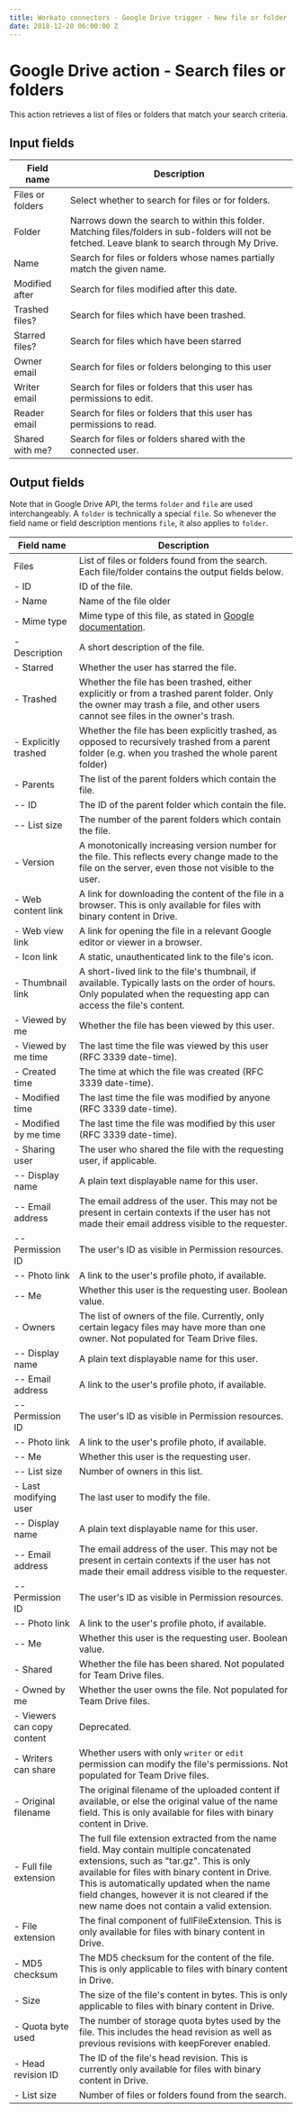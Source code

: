 ```yaml
---
title: Workato connectors - Google Drive trigger - New file or folder
date: 2018-12-20 06:00:00 Z
---
```


# Google Drive action - Search files or folders
This action retrieves a list of files or folders that match your search criteria.

## Input fields

| Field name | Description |
|---|---|
| Files or folders | Select whether to search for files or for folders. |
| Folder | Narrows down the search to within this folder. Matching files/folders in sub-folders will not be fetched. Leave blank to search through My Drive. |
| Name | Search for files or folders whose names partially match the given name. |
| Modified after | Search for files modified after this date. |
| Trashed files? | Search for files which have been trashed. |
| Starred files? | Search for files which have been starred |
| Owner email | Search for files or folders belonging to this user |
| Writer email | Search for files or folders that this user has permissions to edit. |
| Reader email | Search for files or folders that this user has permissions to read. |
| Shared with me? | Search for files or folders shared with the connected user. |

## Output fields
Note that in Google Drive API, the terms `folder` and `file` are used interchangeably. A `folder` is technically a special `file`. So whenever the field name or field description mentions `file`, it also applies to `folder`.

| Field name | Description |
|---|---|
| Files | List of files or folders found from the search. Each file/folder contains the output fields below. |
| - ID | ID of the file. |
| - Name | Name of the file  older |
| - Mime type | Mime type of this file, as stated in [Google documentation](https://developers.google.com/drive/api/v3/mime-types). |
| - Description | A short description of the file. |
| - Starred | Whether the user has starred the file. |
| - Trashed | Whether the file has been trashed, either explicitly or from a trashed parent folder. Only the owner may trash a file, and other users cannot see files in the owner's trash. |
| - Explicitly trashed | Whether the file has been explicitly trashed, as opposed to recursively trashed from a parent folder (e.g. when you trashed the whole parent folder) |
| - Parents | The list of the parent folders which contain the file. |
| -- ID | The ID of the parent folder which contain the file. |
| -- List size | The number of the parent folders which contain the file. |
| - Version | A monotonically increasing version number for the file. This reflects every change made to the file on the server, even those not visible to the user. |
| - Web content link | A link for downloading the content of the file in a browser. This is only available for files with binary content in Drive. |
| - Web view link | A link for opening the file in a relevant Google editor or viewer in a browser. |
| - Icon link | A static, unauthenticated link to the file's icon. |
| - Thumbnail link | A short-lived link to the file's thumbnail, if available. Typically lasts on the order of hours. Only populated when the requesting app can access the file's content. |
| - Viewed by me | Whether the file has been viewed by this user. |
| - Viewed by me time | The last time the file was viewed by this user (RFC 3339 date-time). |
| - Created time | The time at which the file was created (RFC 3339 date-time). |
| - Modified time | The last time the file was modified by anyone (RFC 3339 date-time). |
| - Modified by me time | The last time the file was modified by this user (RFC 3339 date-time). |
| - Sharing user | The user who shared the file with the requesting user, if applicable. |
| -- Display name | A plain text displayable name for this user. |
| -- Email address | The email address of the user. This may not be present in certain contexts if the user has not made their email address visible to the requester. |
| -- Permission ID | The user's ID as visible in Permission resources. |
| -- Photo link | A link to the user's profile photo, if available. |
| -- Me | Whether this user is the requesting user. Boolean value. |
| - Owners | The list of owners of the file. Currently, only certain legacy files may have more than one owner. Not populated for Team Drive files. |
| -- Display name | A plain text displayable name for this user. |
| -- Email address | A link to the user's profile photo, if available. |
| -- Permission ID | The user's ID as visible in Permission resources. |
| -- Photo link | A link to the user's profile photo, if available. |
| -- Me | Whether this user is the requesting user. |
| -- List size | Number of owners in this list. |
| - Last modifying user | The last user to modify the file. |
| -- Display name | A plain text displayable name for this user. |
| -- Email address | The email address of the user. This may not be present in certain contexts if the user has not made their email address visible to the requester. |
| -- Permission ID | The user's ID as visible in Permission resources. |
| -- Photo link | A link to the user's profile photo, if available. |
| -- Me | 	Whether this user is the requesting user. Boolean value. |
| - Shared | Whether the file has been shared. Not populated for Team Drive files. |
| - Owned by me | Whether the user owns the file. Not populated for Team Drive files. |
| - Viewers can copy content | Deprecated. |
| - Writers can share | Whether users with only `writer` or `edit` permission can modify the file's permissions. Not populated for Team Drive files. |
| - Original filename | The original filename of the uploaded content if available, or else the original value of the name field. This is only available for files with binary content in Drive. |
| - Full file extension | The full file extension extracted from the name field. May contain multiple concatenated extensions, such as "tar.gz". This is only available for files with binary content in Drive. This is automatically updated when the name field changes, however it is not cleared if the new name does not contain a valid extension. |
| - File extension | The final component of fullFileExtension. This is only available for files with binary content in Drive. |
| - MD5 checksum | The MD5 checksum for the content of the file. This is only applicable to files with binary content in Drive. |
| - Size | The size of the file's content in bytes. This is only applicable to files with binary content in Drive. |
| - Quota byte used | The number of storage quota bytes used by the file. This includes the head revision as well as previous revisions with keepForever enabled. |
| - Head revision ID | The ID of the file's head revision. This is currently only available for files with binary content in Drive. |
| - List size | Number of files or folders found from the search. |
